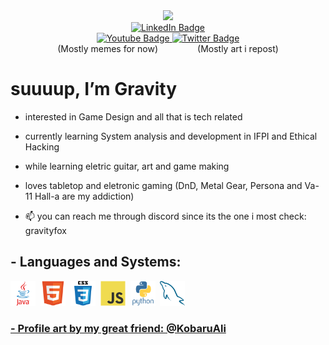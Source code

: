<div id="header" align="center">
  <img src="https://media.giphy.com/media/KG9zgUN1o7FiuEOTWh/giphy.gif" width="300"/>
</div>
<div id="badges" align="center">
  <a href="https://www.linkedin.com/in/pasilvacosta/">
    <img src="https://img.shields.io/badge/LinkedIn-blue?style=for-the-badge&logo=linkedin&logoColor=white" alt="LinkedIn Badge"/>
  </a>
  <br>
  <a href="https://www.youtube.com/channel/UCzpbFbt7rzu4jJFyvdLFKYw">
    <img src="https://img.shields.io/badge/YouTube-red?style=for-the-badge&logo=youtube&logoColor=white" alt="Youtube Badge"/>
  </a>
  <a href="https://twitter.com/GravidadeFox">
    <img src="https://img.shields.io/badge/Twitter-blue?style=for-the-badge&logo=twitter&logoColor=white" alt="Twitter Badge"/>
  </a>
</div>
<div align=center>
  (Mostly memes for now)&nbsp &nbsp &nbsp &nbsp &nbsp &nbsp &nbsp &nbsp
  (Mostly art i repost)
</div>
<h1>
 suuuup, I’m Gravity
</h1>

- interested in Game Design and all that is tech related


- currently learning System analysis and development in IFPI and Ethical Hacking
- while learning eletric guitar, art and game making
- loves tabletop and eletronic gaming (DnD, Metal Gear, Persona and Va-11 Hall-a are my addiction)
- 📫 you can reach me through discord since its the one i most check: gravityfox

<h2>
- Languages and Systems:
</h2>
<div>
  <img src="https://github.com/devicons/devicon/blob/master/icons/java/java-original-wordmark.svg" title="Java" alt="Java" width="40" height="40"/>&nbsp;
  <img src="https://github.com/devicons/devicon/blob/master/icons/html5/html5-original.svg" title="HTML5" alt="HTML" width="40" height="40"/>&nbsp;
  <img src="https://raw.githubusercontent.com/devicons/devicon/1119b9f84c0290e0f0b38982099a2bd027a48bf1/icons/css3/css3-original-wordmark.svg" title="CSS"  width="40" height="40"/>&nbsp;
  <img src="https://github.com/devicons/devicon/blob/master/icons/javascript/javascript-original.svg" title="JavaScript" alt="JavaScript" width="40" height="40"/>&nbsp;
  <img src="https://github.com/devicons/devicon/blob/master/icons/python/python-original-wordmark.svg" title="Python" alt="Python" width="40" height="40"/>&nbsp;
  <img src="https://github.com/devicons/devicon/blob/master/icons/mysql/mysql-original.svg" title="MySQL" width="40" height="40"/>&nbsp;
</div>
<h3>
<a href="https://twitter.com/KobaruAli">
- Profile art by my great friend: @KobaruAli
  </a>
</h3>
